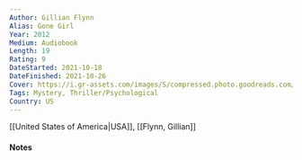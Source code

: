 ```yaml
---
Author: Gillian Flynn
Alias: Gone Girl
Year: 2012
Medium: Audiobook
Length: 19
Rating: 9
DateStarted: 2021-10-18
DateFinished: 2021-10-26
Cover: https://i.gr-assets.com/images/S/compressed.photo.goodreads.com/books/1410881685l/23223667.jpg
Tags: Mystery, Thriller/Psychological
Country: US
---
```

[[United States of America|USA]], [[Flynn, Gillian]]
#### Notes